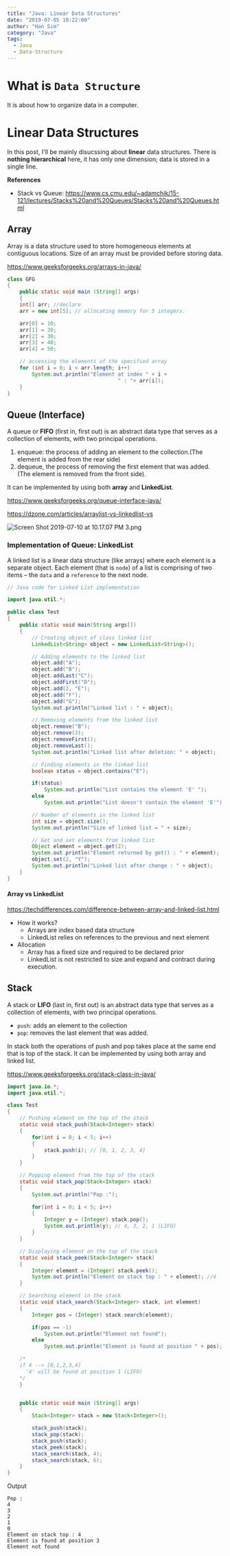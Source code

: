```yaml
---
title: "Java: Linear Data Structures"
date: "2019-07-05 10:22:00"
author: "Han Sim"
category: "Java"
tags:
  - Java
  - Data-Structure
---
```


# What is `Data Structure`

It is about how to organize data in a computer.

# Linear Data Structures

In this post, I'll be mainly disucssing about **linear** data structures. There is **nothing hierarchical** here, it has only one dimension; data is stored in a single line.

**References**

- Stack vs Queue: https://www.cs.cmu.edu/~adamchik/15-121/lectures/Stacks%20and%20Queues/Stacks%20and%20Queues.html

## Array

Array is a data structure used to store homogeneous elements at contiguous locations. Size of an array must be provided before storing data.

https://www.geeksforgeeks.org/arrays-in-java/

```Java
class GFG
{
	public static void main (String[] args)
	{
	int[] arr; //declare
	arr = new int[5]; // allocating memory for 5 integers.

	arr[0] = 10;
	arr[1] = 20;
	arr[2] = 30;
	arr[3] = 40;
	arr[4] = 50;

	// accessing the elements of the specified array
	for (int i = 0; i < arr.length; i++)
		System.out.println("Element at index " + i +
									" : "+ arr[i]);
	}
}
```

## Queue (Interface)

A queue or **FIFO** (first in, first out) is an abstract data type that serves as a collection of elements, with two principal operations.

1. enqueue: the process of adding an element to the collection.(The element is added from the rear side)
2. dequeue, the process of removing the first element that was added. (The element is removed from the front side).

It can be implemented by using both **array** and **LinkedList**.

https://www.geeksforgeeks.org/queue-interface-java/

https://dzone.com/articles/arraylist-vs-linkedlist-vs

![Screen Shot 2019-07-10 at 10.17.07 PM 3.png](https://i.loli.net/2019/07/11/5d269c35a886054409.png)

### Implementation of Queue: LinkedList

A linked list is a linear data structure (like arrays) where each element is a separate object. Each element (that is `node`) of a list is comprising of two items – the `data` and a `reference` to the next node.

```Java
// Java code for Linked List implementation

import java.util.*;

public class Test
{
	public static void main(String args[])
	{
		// Creating object of class linked list
		LinkedList<String> object = new LinkedList<String>();

		// Adding elements to the linked list
		object.add("A");
		object.add("B");
		object.addLast("C");
		object.addFirst("D");
		object.add(2, "E");
		object.add("F");
		object.add("G");
		System.out.println("Linked list : " + object);

		// Removing elements from the linked list
		object.remove("B");
		object.remove(3);
		object.removeFirst();
		object.removeLast();
		System.out.println("Linked list after deletion: " + object);

		// Finding elements in the linked list
		boolean status = object.contains("E");

		if(status)
			System.out.println("List contains the element 'E' ");
		else
			System.out.println("List doesn't contain the element 'E'");

		// Number of elements in the linked list
		int size = object.size();
		System.out.println("Size of linked list = " + size);

		// Get and set elements from linked list
		Object element = object.get(2);
		System.out.println("Element returned by get() : " + element);
		object.set(2, "Y");
		System.out.println("Linked list after change : " + object);
	}
}
```

#### Array vs LinkedList

https://techdifferences.com/difference-between-array-and-linked-list.html

- How it works?
  - Arrays are index based data structure
  - LinkedList relies on references to the previous and next element
- Allocation
  - Array has a fixed size and required to be declared prior
  - LinkedList is not restricted to size and expand and contract during execution.

## Stack

A stack or **LIFO** (last in, first out) is an abstract data type that serves as a collection of elements, with two principal operations.

- `push`: adds an element to the collection
- `pop`: removes the last element that was added.

In stack both the operations of push and pop takes place at the same end that is top of the stack. It can be implemented by using both array and linked list.

https://www.geeksforgeeks.org/stack-class-in-java/

```Java
import java.io.*;
import java.util.*;

class Test
{
	// Pushing element on the top of the stack
	static void stack_push(Stack<Integer> stack)
	{
		for(int i = 0; i < 5; i++)
		{
			stack.push(i); // [0, 1, 2, 3, 4]
		}
	}

	// Popping element from the top of the stack
	static void stack_pop(Stack<Integer> stack)
	{
		System.out.println("Pop :");

		for(int i = 0; i < 5; i++)
		{
			Integer y = (Integer) stack.pop();
			System.out.println(y); // 4, 3, 2, 1 (LIFO)
		}
	}

	// Displaying element on the top of the stack
	static void stack_peek(Stack<Integer> stack)
	{
		Integer element = (Integer) stack.peek();
		System.out.println("Element on stack top : " + element); //4
	}

	// Searching element in the stack
	static void stack_search(Stack<Integer> stack, int element)
	{
		Integer pos = (Integer) stack.search(element);

		if(pos == -1)
			System.out.println("Element not found");
		else
			System.out.println("Element is found at position " + pos);

    /*
    if 4 --> [0,1,2,3,4]
      '4' will be found at position 1 (LIFO)
    */
	}


	public static void main (String[] args)
	{
		Stack<Integer> stack = new Stack<Integer>();

		stack_push(stack);
		stack_pop(stack);
		stack_push(stack);
		stack_peek(stack);
		stack_search(stack, 4);
		stack_search(stack, 6);
	}
}
```

Output

```
Pop :
4
3
2
1
0
Element on stack top : 4
Element is found at position 3
Element not found
```
